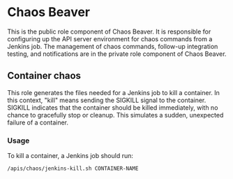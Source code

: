 # Chaos Beaver
This is the public role component of Chaos Beaver. It is responsible for configuring up the API server environment for chaos commands from a Jenkins job. The management of chaos commands, follow-up integration testing, and notifications are in the private role component of Chaos Beaver.

## Container chaos
This role generates the files needed for a Jenkins job to kill a container. In this context, "kill" means sending the SIGKILL signal to the container. SIGKILL indicates that the container should be killed immediately, with no chance to gracefully stop or cleanup. This simulates a sudden, unexpected failure of a container.

### Usage
To kill a container, a Jenkins job should run:

`/apis/chaos/jenkins-kill.sh CONTAINER-NAME`
